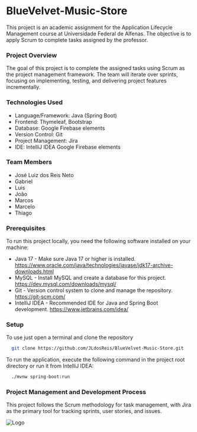 
# BlueVelvet-Music-Store

This project is an academic assignment for the Application Lifecycle Management course at Universidade Federal de Alfenas. The objective is to apply Scrum to complete tasks assigned by the professor.

### Project Overview
The goal of this project is to complete the assigned tasks using Scrum as the project management framework. The team will iterate over sprints, focusing on implementing, testing, and delivering project features incrementally.

### Technologies Used
- Language/Framework: Java (Spring Boot)
- Frontend: Thymeleaf, Bootstrap
- Database: Google Firebase elements
- Version Control: Git
- Project Management: Jira
- IDE: IntelliJ IDEA
Google Firebase elements
### Team Members
- José Luiz dos Reis Neto
- Gabriel
- Luis
- João
- Marcos
- Marcelo
- Thiago

### Prerequisites
To run this project locally, you need the following software installed on your machine:

- Java 17 - Make sure Java 17 or higher is installed. https://www.oracle.com/java/technologies/javase/jdk17-archive-downloads.html
- MySQL - Install MySQL and create a database for this project. https://dev.mysql.com/downloads/mysql/
- Git - Version control system to clone and manage the repository. https://git-scm.com/
- IntelliJ IDEA - Recommended IDE for Java and Spring Boot development. https://www.jetbrains.com/idea/

### Setup
To use  just open a terminal and clone the repository

```bash
  git clone https://github.com/JLdosReis/BlueVelvet-Music-Store.git
```

To run the application, execute the following command in the project root directory or run it from IntelliJ IDEA:
```bash
  ./mvnw spring-boot:run
```

### Project Management and Development Process
This project follows the Scrum methodology for task management, with Jira as the primary tool for tracking sprints, user stories, and issues.


![Logo](https://www.pngmart.com/files/13/Garfield-Cartoon-PNG-Image.png)

